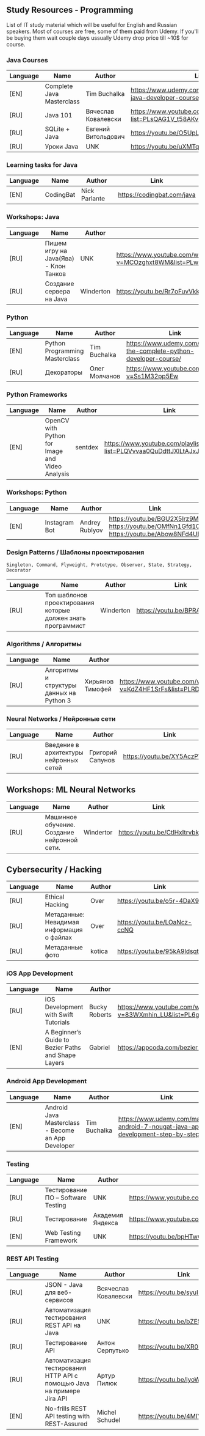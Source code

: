 ## Study Resources - Programming

List of IT study material which will be useful for English and Russian speakers. Most of courses are free, some of them paid from Udemy. If you'll be buying them wait couple days ussually Udemy drop price till ~10$ for course.

### Java Courses

| Language | Name | Author | Link |
| --- |  --- | --- | --- |
| [EN] | Complete Java Masterclass | Tim Buchalka | https://www.udemy.com/java-the-complete-java-developer-course/ | 
| [RU] | Java 101 | Вячеслав Ковалевски | https://www.youtube.com/playlist?list=PLsQAG1V_t58AKvV5v4NVXxo68OyLdNX3j |
| [RU] | SQLite + Java | Евгений Витольдович | https://youtu.be/O5UpLpekpdw |
| [RU] | Уроки Java | UNK | https://youtu.be/uXMTq81jG7Y |

### Learning tasks for Java

| Language | Name | Author | Link |
| --- |  --- | --- | --- |
| [EN] | CodingBat | Nick Parlante | https://codingbat.com/java |

### Workshops: Java

| Language | Name | Author | Link |
| --- |  --- | --- | --- |
| [RU] | Пишем игру на Java(Ява) - Клон Танков | UNK | https://www.youtube.com/watch?v=MCOzghxt8WM&list=PLwVvOVLAoKQl84bk2aCtkZgfb0qvq6ZHA |
| [RU] | Создание сервера на Java | Winderton | https://youtu.be/Rr7oFuvVkkI |

### Python

| Language | Name | Author | Link |
| --- |  --- | --- | --- | 
| [EN] | Python Programming Masterclass | Tim Buchalka | https://www.udemy.com/python-the-complete-python-developer-course/ |
| [RU] | Декораторы | Олег Молчанов | https://www.youtube.com/watch?v=Ss1M32pp5Ew |

### Python Frameworks

| Language | Name | Author | Link |
| --- |  --- | --- | --- |
| [EN] | OpenCV with Python for Image and Video Analysis | sentdex | https://www.youtube.com/playlist?list=PLQVvvaa0QuDdttJXlLtAJxJetJcqmqlQq |

### Workshops: Python

| Language | Name | Author | Link |
| --- |  --- | --- | --- |
| [EN] | Instagram Bot | Andrey Rublyov | https://youtu.be/BGU2X5lrz9M <br /> https://youtu.be/OMfNn1Gfd10 <br /> https://youtu.be/Abow8NFd4UE |

### Design Patterns / Шаблоны проектирования

`Singleton, Command, Flyweight, Prototype, Observer, State, Strategy, Decorator`

| Language | Name | Author | Link |
| --- |  --- | --- | --- |
| [RU] | Топ шаблонов проектирования которые должен знать программист | Winderton | https://youtu.be/BPRA2TbnRtk |

### Algorithms / Алгоритмы

| Language | Name | Author | Link |
| --- |  --- | --- | --- |
| [RU] | Алгоритмы и структуры данных на Python 3 | Хирьянов Тимофей | https://www.youtube.com/watch?v=KdZ4HF1SrFs&list=PLRDzFCPr95fK7tr47883DFUbm4GeOjjc0 |

### Neural Networks / Нейронные сети

| Language | Name | Author | Link |
| --- |  --- | --- | --- |
| [RU] | Введение в архитектуры нейронных сетей | Григорий Сапунов | https://youtu.be/XY5AczPW7V4 |


## Workshops: ML Neural Networks

| Language | Name | Author | Link |
| --- |  --- | --- | --- |
| [RU] | Машинное обучение. Создание нейронной сети. | Windertor | https://youtu.be/CtlHxItrvbk |

## Cybersecurity / Hacking

| Language | Name | Author | Link |
| --- |  --- | --- | --- |
| [RU] | Ethical Hacking | Over | https://youtu.be/o5r-4DaX9lI |
| [RU] | Метаданные: Невидимая информация о файлах | Over | https://youtu.be/LOaNcz-ccNQ |
| [RU] | Метаданные фото | kotica | https://youtu.be/95kA9ldsqtc |

### iOS App Development
| Language | Name | Author | Link |
| --- |  --- | --- | --- |
| [RU] | iOS Development with Swift Tutorials | Bucky Roberts | https://www.youtube.com/watch?v=83WXmhin_LU&list=PL6gx4Cwl9DGDgp7nGSUnnXihbTLFZJ79B |
| [EN] | A Beginner’s Guide to Bezier Paths and Shape Layers | Gabriel | https://appcoda.com/bezier-paths-introduction/ |

### Android App Development
| Language | Name | Author | Link |
| --- |  --- | --- | --- |
| [EN] | Android Java Masterclass - Become an App Developer | Tim Buchalka | https://www.udemy.com/master-android-7-nougat-java-app-development-step-by-step/ |

### Testing

| Language | Name | Author | Link |
| --- |  --- | --- | --- |
| [RU] | Тестирование ПО – Software Testing | UNK | https://www.youtube.com/channel/UCLF3kBwJFbPK43C-BTFLKSw |
| [RU] | Тестирование | Академия Яндекса | https://www.youtube.com/channel/UC9VeXtf7fcCJUfmZ_cyweXA/featured |
| [EN] | Web Testing Framework | UNK | https://youtu.be/bpHTwO26HFc |

### REST API Testing
| Language | Name | Author | Link |
| --- |  --- | --- | --- |
| [RU] | JSON - Java для веб-сервисов | Всячеслав Ковалевски | https://youtu.be/syuIHCMHQgc |
| [RU] | Автоматизация тестирования REST API на Java | UNK | https://youtu.be/bZE5hU5fZCY |
| [RU] | Тестирование API | Антон Серпутько | https://youtu.be/XR0YXH0ue2I |
| [RU] | Автоматизация тестирования HTTP API с помощью Java на примере Jira API | Артур Пилюк | https://youtu.be/lyoWRhge6LI |
| [EN] | No-frills REST API testing with REST-Assured | Michel Schudel | https://youtu.be/4MIY2M0zI6c |

<!-- ##
| Language | Name | Author | Link |
| --- |  --- | --- | --- |
| [] |  |  |  | -->

<!-- | [] |  |  |  | -->
